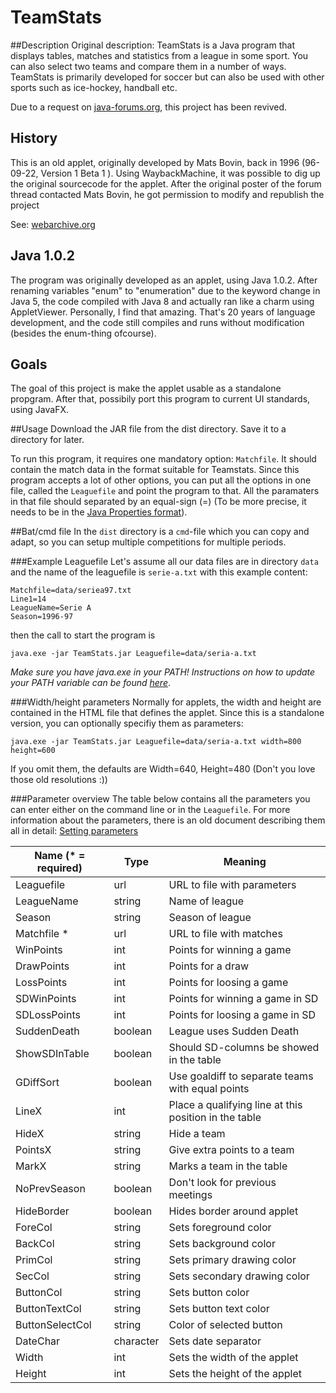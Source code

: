 # TeamStats

##Description
Original description: TeamStats is a Java program that displays tables, matches and statistics from a league in some sport. You can also select two teams and compare them in a number of ways. TeamStats is primarily developed for soccer but can also be used with other sports such as ice-hockey, handball etc.

Due to a request on [java-forums.org](http://www.java-forums.org/java-applets/96419-how-can-i-get-old-applet-work.html), this project has been revived.

## History
This is an old applet, originally developed by Mats Bovin, back in 1996 (96-09-22, Version 1 Beta 1 ). Using WaybackMachine, 
it was possible to dig up the original sourcecode for the applet. After the original poster of the forum thread contacted Mats Bovin, he got permission to modify and republish the project  

See: [webarchive.org](https://web.archive.org/web/20111123212448/http://www.mbovin.com/ts/index.html)
   
## Java 1.0.2
The program was originally developed as an applet, using Java 1.0.2. After renaming variables "enum" to "enumeration" due to the keyword change in Java 5, 
the code compiled with Java 8 and actually ran like a charm using AppletViewer. Personally, I find that amazing. That's 20 years of language development, and the code 
still compiles and runs without modification (besides the enum-thing ofcourse).

## Goals
The goal of this project is make the applet usable as a standalone propgram. After that, possibily port this program to current UI standards, using JavaFX. 
  
##Usage
Download the JAR file from the dist directory. Save it to a directory for later.

To run this program, it requires one mandatory option: `Matchfile`. It should contain the match data in the format suitable for Teamstats. Since this program accepts a lot of other options, you can put all the options in one file, called the `Leaguefile` and point the program to that. All the paramaters in that file should separated by an equal-sign (=) (To be more precise, it needs to be in the [Java Properties format](http://docs.oracle.com/javase/6/docs/api/java/util/Properties.html#load(java.io.Reader))). 

##Bat/cmd file
In the `dist` directory is a `cmd`-file which you can copy and adapt, so you can setup multiple competitions for multiple periods.  
 
###Example Leaguefile
Let's assume all our data files are in directory `data` and the name of the leaguefile is `serie-a.txt` with this example content:

````
Matchfile=data/seriea97.txt
Line1=14
LeagueName=Serie A
Season=1996-97
````
then the call to start the program is 
 
````java.exe -jar TeamStats.jar Leaguefile=data/seria-a.txt````

*Make sure you have java.exe in your PATH! Instructions on how to update your PATH variable can be found [here](http://docs.oracle.com/javase/tutorial/essential/environment/paths.html)*.

###Width/height parameters
Normally for applets, the width and height are contained in the HTML file that defines the applet. Since this is a standalone version, you can optionally specifiy them as parameters:
````
java.exe -jar TeamStats.jar Leaguefile=data/seria-a.txt width=800 height=600
````
If you omit them, the defaults are Width=640, Height=480 (Don't you love those old resolutions :))

###Parameter overview
The table below contains all the parameters you can enter either on the command line or in the `Leaguefile`. For more information about the parameters, there is an old document describing them all in
 detail: [Setting parameters](manual/params.html)


| Name (* = required)| Type | Meaning |
| ---- | ---- | ------- |
| Leaguefile | url | URL to file with parameters |
| LeagueName | string | Name of league |
| Season | string | Season of league |
| Matchfile * | url | URL to file with matches |
| WinPoints | int | Points for winning a game |
| DrawPoints | int | Points for a draw |
| LossPoints | int | Points for loosing a game |
| SDWinPoints | int | Points for winning a game in SD |
| SDLossPoints | int | Points for loosing a game in SD |
| SuddenDeath | boolean | League uses Sudden Death |
| ShowSDInTable | boolean | Should SD-columns be showed in the table |
| GDiffSort | boolean | Use goaldiff to separate teams with equal points |
| LineX | int | Place a qualifying line at this position in the table |
| HideX | string | Hide a team |
| PointsX | string | Give extra points to a team |
| MarkX | string | Marks a team in the table |
| NoPrevSeason | boolean | Don't look for previous meetings |
| HideBorder | boolean | Hides border around applet |
| ForeCol | string | Sets foreground color |
| BackCol | string | Sets background color |
| PrimCol | string | Sets primary drawing color |
| SecCol | string | Sets secondary drawing color |
| ButtonCol | string | Sets button color |
| ButtonTextCol | string | Sets button text color |
| ButtonSelectCol | string | Color of selected button |
| DateChar | character | Sets date separator |
| Width | int| Sets the width of the applet |
| Height | int | Sets the height of the applet |
